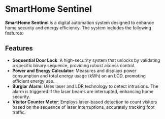 # SmartHome Sentinel

**SmartHome Sentinel** is a digital automation system designed to enhance home security and energy efficiency. The system includes the following features:

## Features

- **Sequential Door Lock**: A high-security system that unlocks by validating a specific binary sequence, providing robust access control.
- **Power and Energy Calculator**: Measures and displays power consumption and total energy usage (kWh) on an LCD, promoting efficient energy use.
- **Burglar Alarm**: Uses laser and LDR technology to detect intrusions. The alarm is triggered if the laser beams are interrupted, enhancing home security.
- **Visitor Counter Meter**: Employs laser-based detection to count visitors based on the sequence of laser interruptions, accurately tracking foot traffic.




